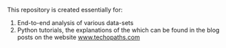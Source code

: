 This repository is created essentially for: 
1. End-to-end analysis of various data-sets 
2. Python tutorials, the explanations of the which can be found in the blog posts on the website www.techopaths.com